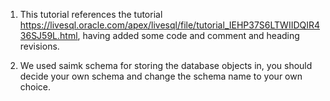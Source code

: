 1) This tutorial references the tutorial https://livesql.oracle.com/apex/livesql/file/tutorial_IEHP37S6LTWIIDQIR436SJ59L.html,
having added some code and comment and heading revisions.

2) We used saimk schema for storing the database objects in, you should decide 
your own schema and change the schema name to your own choice.